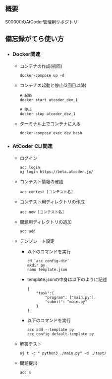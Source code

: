 ## **概要**
S00000のAtCoder管理用リポジトリ

## **備忘録がてら使い方**

- ### Docker関連
    - コンテナの作成(初回)
        ```
        docker-compose up -d
        ```

    - コンテナの起動と停止(2回目以降)
        ```
        # 起動
        docker start atcoder_dev_1

        # 停止
        docker stop atcoder_dev_1
        ```

    - ターミナル上でコンテナに入る
         ```
         docker-compose exec dev bash
         ```

- ### AtCoder CLI関連
    - ログイン
        ```
        acc login
        oj login https://beta.atcoder.jp/
        ```

    - コンテスト情報の確認
        ```
        acc contest [コンテスト名]
        ```

    - コンテスト用ディレクトリの作成
        ```
        acc new [コンテスト名]
        ```

    - 問題用ディレクトリの追加
        ```
        acc add
        ```

    - テンプレート設定
        - 以下のコマンドを実行
            ```
            cd `acc config-dir`
            mkdir py
            nano template.json
            ```
        - template.jsonの中身は以下のように記述
            ```
            {
                "task":{
                    "program": ["main.py"],
                    "submit": "main.py"
                }
            }
            ```
        - 以下のコマンドを実行
            ```
            acc add --template py
            acc config default-template py
            ```

    - 解答テスト
        ```
        oj t -c " python3 ./main.py" -d ./test/
        ```

    - 問題提出
        ```
        acc s
        ```
